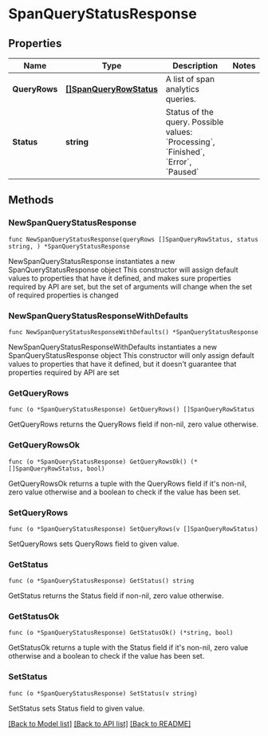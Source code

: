 # SpanQueryStatusResponse

## Properties

Name | Type | Description | Notes
------------ | ------------- | ------------- | -------------
**QueryRows** | [**[]SpanQueryRowStatus**](SpanQueryRowStatus.md) | A list of span analytics queries. | 
**Status** | **string** | Status of the query. Possible values: &#x60;Processing&#x60;, &#x60;Finished&#x60;, &#x60;Error&#x60;, &#x60;Paused&#x60; | 

## Methods

### NewSpanQueryStatusResponse

`func NewSpanQueryStatusResponse(queryRows []SpanQueryRowStatus, status string, ) *SpanQueryStatusResponse`

NewSpanQueryStatusResponse instantiates a new SpanQueryStatusResponse object
This constructor will assign default values to properties that have it defined,
and makes sure properties required by API are set, but the set of arguments
will change when the set of required properties is changed

### NewSpanQueryStatusResponseWithDefaults

`func NewSpanQueryStatusResponseWithDefaults() *SpanQueryStatusResponse`

NewSpanQueryStatusResponseWithDefaults instantiates a new SpanQueryStatusResponse object
This constructor will only assign default values to properties that have it defined,
but it doesn't guarantee that properties required by API are set

### GetQueryRows

`func (o *SpanQueryStatusResponse) GetQueryRows() []SpanQueryRowStatus`

GetQueryRows returns the QueryRows field if non-nil, zero value otherwise.

### GetQueryRowsOk

`func (o *SpanQueryStatusResponse) GetQueryRowsOk() (*[]SpanQueryRowStatus, bool)`

GetQueryRowsOk returns a tuple with the QueryRows field if it's non-nil, zero value otherwise
and a boolean to check if the value has been set.

### SetQueryRows

`func (o *SpanQueryStatusResponse) SetQueryRows(v []SpanQueryRowStatus)`

SetQueryRows sets QueryRows field to given value.


### GetStatus

`func (o *SpanQueryStatusResponse) GetStatus() string`

GetStatus returns the Status field if non-nil, zero value otherwise.

### GetStatusOk

`func (o *SpanQueryStatusResponse) GetStatusOk() (*string, bool)`

GetStatusOk returns a tuple with the Status field if it's non-nil, zero value otherwise
and a boolean to check if the value has been set.

### SetStatus

`func (o *SpanQueryStatusResponse) SetStatus(v string)`

SetStatus sets Status field to given value.



[[Back to Model list]](../README.md#documentation-for-models) [[Back to API list]](../README.md#documentation-for-api-endpoints) [[Back to README]](../README.md)


